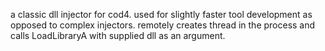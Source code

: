 a classic dll injector for cod4. used for slightly faster tool development as opposed to complex injectors.
remotely creates thread in the process and calls LoadLibraryA with supplied dll as an argument.